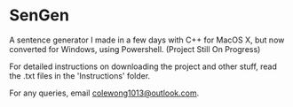 # SenGen
A sentence generator I made in a few days with C++ for MacOS X, but now converted for Windows, using Powershell. (Project Still On Progress)

For detailed instructions on downloading the project and other stuff, read the .txt files in the 'Instructions' folder.

For any queries, email colewong1013@outlook.com.
